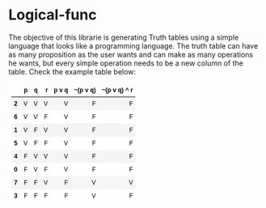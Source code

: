 # Logical-func
  The objective of this librarie is generating Truth tables using a simple language that looks like a programming language.
  The truth table can have as many proposition as the user wants and can make as many operations he wants, but every simple operation needs to be a new column of the table. 
  Check the example table below:
  
  ![Image of a truth table](https://github.com/DanielMSousa/Logical-func/blob/main/table.png)
